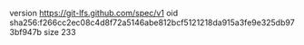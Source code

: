 version https://git-lfs.github.com/spec/v1
oid sha256:f266cc2ec08c4d8f72a5146abe812bcf5121218da915a3fe9e325db973bf947b
size 233
